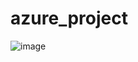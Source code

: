 # azure_project

![image](https://github.com/MeritoWroDevOps/azure_project/assets/16611556/8bfda962-b500-4e91-9ae4-6e211a6035fd)

